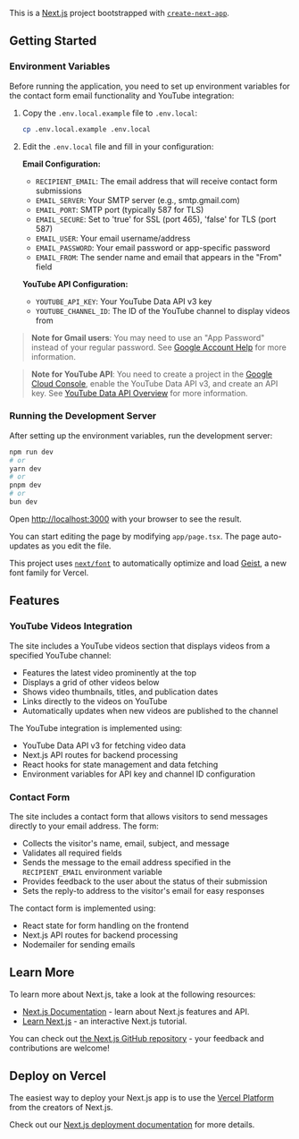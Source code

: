 This is a [Next.js](https://nextjs.org) project bootstrapped with [`create-next-app`](https://nextjs.org/docs/app/api-reference/cli/create-next-app).

## Getting Started

### Environment Variables

Before running the application, you need to set up environment variables for the contact form email functionality and YouTube integration:

1. Copy the `.env.local.example` file to `.env.local`:
   ```bash
   cp .env.local.example .env.local
   ```

2. Edit the `.env.local` file and fill in your configuration:

   **Email Configuration:**
   - `RECIPIENT_EMAIL`: The email address that will receive contact form submissions
   - `EMAIL_SERVER`: Your SMTP server (e.g., smtp.gmail.com)
   - `EMAIL_PORT`: SMTP port (typically 587 for TLS)
   - `EMAIL_SECURE`: Set to 'true' for SSL (port 465), 'false' for TLS (port 587)
   - `EMAIL_USER`: Your email username/address
   - `EMAIL_PASSWORD`: Your email password or app-specific password
   - `EMAIL_FROM`: The sender name and email that appears in the "From" field

   **YouTube API Configuration:**
   - `YOUTUBE_API_KEY`: Your YouTube Data API v3 key
   - `YOUTUBE_CHANNEL_ID`: The ID of the YouTube channel to display videos from

> **Note for Gmail users**: You may need to use an "App Password" instead of your regular password. See [Google Account Help](https://support.google.com/accounts/answer/185833) for more information.

> **Note for YouTube API**: You need to create a project in the [Google Cloud Console](https://console.cloud.google.com/), enable the YouTube Data API v3, and create an API key. See [YouTube Data API Overview](https://developers.google.com/youtube/v3/getting-started) for more information.

### Running the Development Server

After setting up the environment variables, run the development server:

```bash
npm run dev
# or
yarn dev
# or
pnpm dev
# or
bun dev
```

Open [http://localhost:3000](http://localhost:3000) with your browser to see the result.

You can start editing the page by modifying `app/page.tsx`. The page auto-updates as you edit the file.

This project uses [`next/font`](https://nextjs.org/docs/app/building-your-application/optimizing/fonts) to automatically optimize and load [Geist](https://vercel.com/font), a new font family for Vercel.

## Features

### YouTube Videos Integration

The site includes a YouTube videos section that displays videos from a specified YouTube channel:

- Features the latest video prominently at the top
- Displays a grid of other videos below
- Shows video thumbnails, titles, and publication dates
- Links directly to the videos on YouTube
- Automatically updates when new videos are published to the channel

The YouTube integration is implemented using:
- YouTube Data API v3 for fetching video data
- Next.js API routes for backend processing
- React hooks for state management and data fetching
- Environment variables for API key and channel ID configuration

### Contact Form

The site includes a contact form that allows visitors to send messages directly to your email address. The form:

- Collects the visitor's name, email, subject, and message
- Validates all required fields
- Sends the message to the email address specified in the `RECIPIENT_EMAIL` environment variable
- Provides feedback to the user about the status of their submission
- Sets the reply-to address to the visitor's email for easy responses

The contact form is implemented using:
- React state for form handling on the frontend
- Next.js API routes for backend processing
- Nodemailer for sending emails

## Learn More

To learn more about Next.js, take a look at the following resources:

- [Next.js Documentation](https://nextjs.org/docs) - learn about Next.js features and API.
- [Learn Next.js](https://nextjs.org/learn) - an interactive Next.js tutorial.

You can check out [the Next.js GitHub repository](https://github.com/vercel/next.js) - your feedback and contributions are welcome!

## Deploy on Vercel

The easiest way to deploy your Next.js app is to use the [Vercel Platform](https://vercel.com/new?utm_medium=default-template&filter=next.js&utm_source=create-next-app&utm_campaign=create-next-app-readme) from the creators of Next.js.

Check out our [Next.js deployment documentation](https://nextjs.org/docs/app/building-your-application/deploying) for more details.
